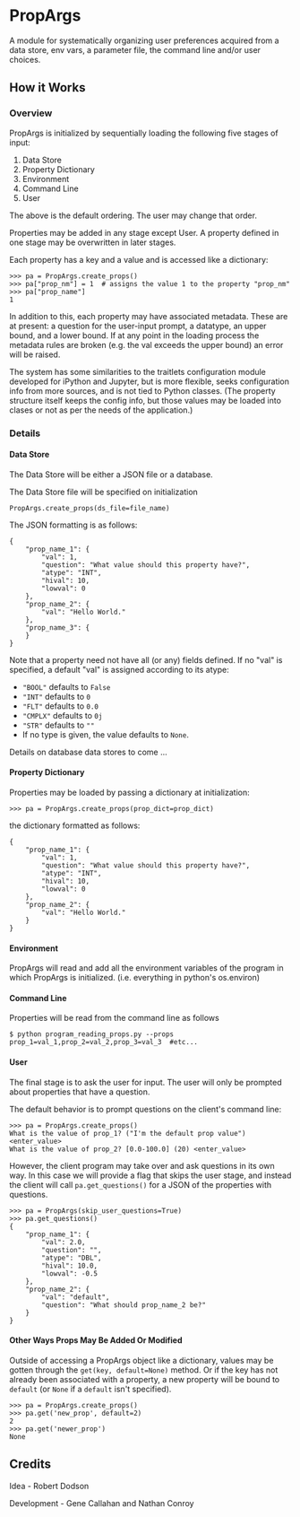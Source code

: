 # PropArgs
A module for systematically organizing user preferences acquired from a data store, env vars, a parameter file, the command line and/or user choices.

## How it Works

### Overview
PropArgs is initialized by sequentially loading the following five stages of input:

1. Data Store
2. Property Dictionary
3. Environment
4. Command Line
5. User

The above is the default ordering. The user may change that order.

Properties may be added in any stage except User. A property defined in one stage may be overwritten in later stages. 

Each property has a key and a value and is accessed like a dictionary:

    >>> pa = PropArgs.create_props()
    >>> pa["prop_nm"] = 1  # assigns the value 1 to the property "prop_nm"
    >>> pa["prop_name"]
    1

In addition to this, each property may have associated metadata. These are at present: a question for the
user-input prompt, a datatype, an upper bound, and a lower bound. If at any point in the loading process the
metadata rules are broken (e.g. the val exceeds the upper bound) an error will be raised.

The system has some similarities to the traitlets configuration module developed for iPython and Jupyter, but is more flexible, seeks configuration info from more sources, and is not tied to Python classes. (The property structure itself keeps the config info, but those values may be loaded into clases or not as per the needs of the application.)

### Details

#### Data Store
The Data Store will be either a JSON file or a database.

The Data Store file will be specified on initialization

    PropArgs.create_props(ds_file=file_name)

The JSON formatting is as follows:

    {
        "prop_name_1": {
            "val": 1,
            "question": "What value should this property have?",
            "atype": "INT",
            "hival": 10,
            "lowval": 0
        },
        "prop_name_2": {
            "val": "Hello World."
        },
        "prop_name_3": {
        }
    }

Note that a property need not have all (or any) fields defined. If no "val" is specified, a default "val"
is assigned according to its atype:

* `"BOOL"` defaults to `False`
* `"INT"` defaults to `0`
* `"FLT"` defaults to `0.0`
* `"CMPLX"` defaults to `0j`
* `"STR"` defaults to `""`
* If no type is given, the value defaults to `None`.

Details on database data stores to come ...


#### Property Dictionary
Properties may be loaded by passing a dictionary at initialization:

    >>> pa = PropArgs.create_props(prop_dict=prop_dict)

the dictionary formatted as follows:

    {
        "prop_name_1": {
            "val": 1,
            "question": "What value should this property have?",
            "atype": "INT",
            "hival": 10,
            "lowval": 0
        },
        "prop_name_2": {
            "val": "Hello World."
        }
    }


#### Environment
PropArgs will read and add all the environment variables of the program in which PropArgs is initialized.
(i.e. everything in python's os.environ)


#### Command Line
Properties will be read from the command line as follows

    $ python program_reading_props.py --props prop_1=val_1,prop_2=val_2,prop_3=val_3  #etc...

#### User
The final stage is to ask the user for input. The user will only be prompted about properties that have a question.

The default behavior is to prompt questions on the client's command line:

    >>> pa = PropArgs.create_props()
    What is the value of prop_1? ("I'm the default prop value") <enter_value>
    What is the value of prop_2? [0.0-100.0] (20) <enter_value>

However, the client program may take over and ask questions in its own way. In this case we will provide a flag
that skips the user stage, and instead the client will call `pa.get_questions()` for a JSON of the properties with
questions.

    >>> pa = PropArgs(skip_user_questions=True)
    >>> pa.get_questions()
    {
        "prop_name_1": {
            "val": 2.0,
            "question": "",
            "atype": "DBL",
            "hival": 10.0,
            "lowval": -0.5
        },
        "prop_name_2": {
            "val": "default",
            "question": "What should prop_name_2 be?"
        }
    }
    
#### Other Ways Props May Be Added Or Modified
 
Outside of accessing a PropArgs object like a dictionary, values may be gotten through the 
`get(key, default=None)` method. Or if the key has not already been associated with a property,
a new property will be bound to `default` (or `None` if a `default` isn't specified).
 
    >>> pa = PropArgs.create_props()
    >>> pa.get('new_prop', default=2)
    2
    >>> pa.get('newer_prop')
    None

## Credits
Idea - Robert Dodson

Development - Gene Callahan and Nathan Conroy
